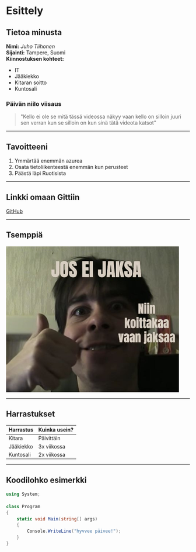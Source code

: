 #  Esittely

## Tietoa minusta

**Nimi:** *Juho Tiihonen*  
**Sijainti:** Tampere, Suomi  
**Kiinnostuksen kohteet:**  
- IT 
- Jääkiekko  
- Kitaran soitto  
- Kuntosali

### Päivän niilo viisaus

> "Kello ei ole se mitä tässä videossa näkyy vaan kello on silloin juuri sen verran kun se silloin on kun sinä tätä videota katsot"

---

## Tavoitteeni

1.   Ymmärtää enemmän azurea
2.   Osata tietoliikenteestä enemmän kun perusteet
3. Päästä läpi Ruotisista 

---

## Linkki omaan Gittiin

[GitHub](https://github.com/JuhoTii)

---

## Tsemppiä

![Tekohymy](Tekohymy22.jpg)


---

## Harrastukset

| Harrastus     | Kuinka usein? |
|---------------|-------------- |
| Kitara        | Päivittäin    |
|Jääkiekko      | 3x viikossa   |
| Kuntosali     | 2x viikossa   |

---
## Koodilohko esimerkki

```csharp
using System;

class Program
{
    static void Main(string[] args)
    {
        Console.WriteLine("hyvvee päivee!");
    }
}






